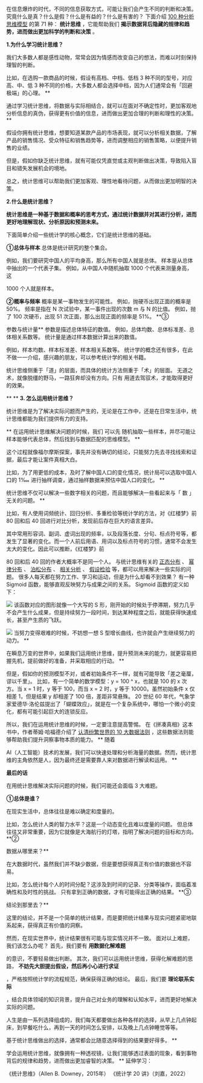 在信息爆炸的时代，不同的信息获取方式，可能让我们会产生不同的判断和决策。  究竟什么是真？什么是假？什么是有益的？什么是有害的？  下面介绍 [100 种分析思维模型](https://mp.weixin.qq.com/mp/appmsgalbum?__biz=MzA4ODE2OTIxMw==&action=getalbum&album_id=1701638273011351554#wechat_redirect) 的第 71 种： **统计思维** ，它能帮助我们 **揭示数据背后隐藏的规律和趋势，进而做出更加科学的判断和决策** 。

**1.为什么学习统计思维？**

 我们大多数人都是感性动物，常常会因为情感而改变自己的想法，而难以时刻保持理智的判断。

比如，在选购一款商品的时候，假设有高档、中档、低档 3 种不同的型号，对应高、中、低 3 种不同的价格，大多数人都会选择中档，因为人们通常会有「回避极端」的心理。  **

通过学习统计思维，将数据与实际相结合，就可以在面对不确定性时，更加客观地分析信息的真伪，获得更有价值的信息，进而做出更加合理的判断和理性的决策。  **

假设你拥有统计思维，想要知道某款产品的市场表现，就可以分析相关数据，了解产品的销售情况、受众特征和销售趋势等，进而调整相应的销售策略，以便提升销售的业绩。

但是，假如你缺乏统计思维，就有可能仅凭直觉或主观判断做出决策，导致陷入盲目和错失发展机会的境地。

总之，统计思维可以帮助我们更加客观、理性地看待问题，从而做出更加明智的决策。

**2.什么是统计思维？**

**统计思维是一种基于数据和概率的思考方式，通过统计数据并对其进行分析，进而更好地理解现状、分析原因和预测未来。**

下面简单介绍一些统计学的核心概念，它们是统计思维的基础。 

**①总体与样本** 总体是统计研究的整个集合。

例如，我们要研究中国人的平均身高，那么所有中国人就是总体。  样本是从总体中抽出的一个代表子集。  例如，从中国人中随机抽取 1000 个代表来测量身高，这

1000 个人就是样本。 

**②概率与频率** 概率是某一事物发生的可能性。  例如，抛硬币出现正面的概率是 50%。  频率是指在 N 次试验中，某一事件出现的次数 m 与 N 的比值。  例如，抛了 100 次硬币，出现 51 次正面，那么出现正面的频率是 51%。  **③

参数与统计量** 参数是描述总体特征的数值。  例如，总体均数、总体标准差、总体相关系数等。  统计量是通过样本数据计算出来的数值。

例如，样本均数、样本标准差、样本相关系数等。  统计学的概念还有很多，在此不做一一介绍，感兴趣的朋友，可以参考统计学的相关书籍。

统计思维侧重于「道」的层面，而具体的统计方法侧重于「术」的层面。  无道之术，就像脱缰的野马，一路狂奔却没有方向。只有  用道去驾驭术，才能取得更好的效果。

** ** **3. 怎么运用统计思维？**

 统计思维是为了解决实际问题而产生的，无论是在工作中，还是在日常生活中，统计思维都能为我们提供有力的支持。

** 在运用统计思维解决问题的时候，我们  可以先  随机抽取一些样本，并尽可能让样本能够代表总体，然后找到与数据匹配的思维模型。  **

这个过程就像福尔摩斯探案，事先并没有确切的结论，只能努力先去寻找线索和证据，最后才能让案件真相大白。

比如，为了用更低的成本，及时了解中国人口的变化情况，统计局可以选取中国人口的 1‱ 进行抽样调查，通过抽样数据来预估中国人口的变化。  **

统计思维不仅可以解决一些数字相关的问题，而且能够解决一些看起来与「  数  」无关的问题。  **

比如，有人使用词频统计、回归分析、多重检验等统计学的方法，对《红楼梦》前 80 回和后 40 回进行对比分析，发现前后存在巨大的语言差异。

其中常用形容词、副词、虚词出现的频率，以及段落长度、分句、标点符号等，都发生了显著的变化。而一个人前后用语、用词以及标点符号的习惯，通常不会发生太大的变化。因此可以推断，《红楼梦》前

80 回和后 40 回的作者大概率不是同一个人。  与统计思维有关的 [正态分布](https://mp.weixin.qq.com/s?__biz=MzA4ODE2OTIxMw==&mid=2653477503&idx=1&sn=49d9b1e1355358a85a3ae15198ff2757&scene=21#wechat_redirect) 、 [幂律分布](https://mp.weixin.qq.com/s?__biz=MzA4ODE2OTIxMw==&mid=2653477556&idx=1&sn=d2642afe4a49f020d73cc73b07b075a1&scene=21#wechat_redirect) 、 [泊松分布](https://mp.weixin.qq.com/s?__biz=MzA4ODE2OTIxMw==&mid=2653481775&idx=1&sn=33b68b6fda59248f0f65384c26a417f4&scene=21#wechat_redirect) 、 [相关分析](https://mp.weixin.qq.com/s?__biz=MzA4ODE2OTIxMw==&mid=2653477819&idx=1&sn=b8aabdb1e2511fe5829bb75880036be4&scene=21#wechat_redirect) 、 [假设检验](https://mp.weixin.qq.com/s?__biz=MzA4ODE2OTIxMw==&mid=2653478244&idx=1&sn=691c8217e968c942e8a9a3ea4e5ad730&scene=21#wechat_redirect) 等，都可以用来解决一些实际的问题。  很多人每天都在努力工作、学习和运动，但是为什么却看不到效果？  有一种 Sigmoid 函数，能够直观反映努力与成果之间的关系。  Sigmoid 函数的定义如下：

![](https://mmbiz.qpic.cn/mmbiz_png/giaycic3UNwo3O8tqf7N3WR3XOMQwrzOydxIRuPt7NJoXQ2h34DXsJXyOYY1SNCTSiaa5LSF45yzhR9ZRmHxGsMww/640?wx_fmt=png) 该函数对应的图形就像一个大写的 S 形，刚开始的时候处于停滞期，努力几乎不会产生什么成果，但是持续努力一段时间，到达某种程度之后，就能获得快速成长，甚至产生质的飞跃。

![](https://mmbiz.qpic.cn/mmbiz_png/giaycic3UNwo3O8tqf7N3WR3XOMQwrzOydibJCI41CCzKZUtZB8Bicibia49Pr88p9MMYsf3lKeXJN2YbR9hiaD10eB4g/640?wx_fmt=png) 当努力变得艰难的时候，不妨想一想 S 型增长曲线，也许就会产生继续努力的动力。  **

在瞬息万变的世界中，如果我们运用统计思维，提升预测未来的能力，就更容易把握先机，提前做好的准备，并采取相应的行动。  **

但是，假如你的预测模型不对，或者初始条件不一样，就有可能导致「差之毫厘，谬以千里」。  比如，有一个简单的数学模型：y = 100 ^ x，也就是 100 的 x 次方。当 x = 1 时，y 等于 100，而当 x = 2 时，y 等于 10000。虽然初始条件 x 仅相差 1，但是结果 y 却相差了 100 倍，差距非常悬殊。  20 世纪 60 年代，气象学家爱德华·洛伦兹提出了「蝴蝶效应」，就是在一个复杂系统中，哪怕一个微小的变化，都有可能引起巨大的连锁反应。

所以，我们在运用统计思维的时候，一定要注意提高警惕。  在《拼凑真相》这本书中，作者蒂姆·哈福德介绍了 [认清纷繁世界的 10 大数据法则](https://mp.weixin.qq.com/s?__biz=MzA4ODE2OTIxMw==&mid=2653480907&idx=1&sn=de8221d0aac4e195d8ffb81c5de2251c&scene=21#wechat_redirect) ，这些数据法则能够帮助我们提升洞察事物本质的能力。  ** 随着

AI（人工智能）技术的发展，我们可以快速处理和分析海量的数据。然而，统计思维的主角依然是人，因为最终还是需要靠人来对数据进行解读和运用。  **

**最后的话**

 在用统计思维解决实际问题的时候，我们可能还会面临 3 大难题。 

**①总体是谁？**

 在现实生活中，总体往往是难以确定和度量的。

比如，怎么统计人类的智力水平？这是一个动态变化且难以度量的问题。  但总体往往又非常重要，因为它就像是大海航行的灯塔，指明了解决问题的目标和方向。  **②

数据从哪里来？**

 在大数据时代，虽然我们并不缺少数据，但是要想获得真正有价值的数据也不容易。

比如，怎么统计每个人的时间分配？这涉及到时间的记录、分类等操作，面临着准确性和及时性的挑战。  只有拿到正确的数据，才有可能得出正确的结果。  **③

结论到那里去？**

 这里的结论，并不是一个简单的统计结果，而是要把统计结果与现实问题紧密地联系起来，获得真正有价值的洞察。

然而，在现实世界中，统计结果很有可能与现实情况并不一致。  面对以上难题，我们该怎么办呢？  首先，我们要有 **用数据化解难题**

的意识，不要轻易做出判断。  其次，我们可以运用统计思维，获得化解难题的思路， **不妨先大胆提出假设，然后再小心进行求证**

，严格按照统计学的流程规范，确保获得正确的结论。  最后，我们要 **理论联系实际**

，结合具体领域的知识背景，提升自己对业务的理解和认知水平，进而更好地解决实际的问题。

人生是由一系列选择组成的，我们每天都要做出各种各样的选择，从早上几点钟起床，到早餐吃什么，再到一天的时间怎么安排，以及晚上几点钟睡觉等等。

基于统计思维做出的选择，通常都会比随意选择得到的结果要好得多。  **

学会运用统计思维，就像拥有一种透视镜，让我们能够透过表面的现象，看到事物背后的规律和趋势，进而做出更加睿智的决策。  ** 延伸学习：

《统计思维》（Allen B. Downey，2015年）  《统计学 20 讲》（刘嘉，2022）